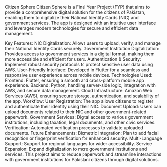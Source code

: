 Citizen Sphere
Citizen Sphere is a Final Year Project (FYP) that aims to provide a comprehensive digital solution for the citizens of Pakistan, enabling them to digitalize their National Identity Cards (NIC) and government services. The app is designed with an intuitive user interface and leverages modern technologies for secure and efficient data management.

Key Features:
NIC Digitalization: Allows users to upload, verify, and manage their National Identity Cards securely.
Government Institution Digitalization: Provides access to government services in a digital format, making them more accessible and efficient for users.
Authentication & Security: Implement robust security protocols to protect sensitive user data using AWS.
User-Friendly Interface: Developed in Flutter for a seamless and responsive user experience across mobile devices.
Technologies Used:
Frontend: Flutter, ensuring a smooth and cross-platform mobile app experience.
Backend: Python, handling server-side logic, integration with AWS, and secure data management.
Cloud Infrastructure: Amazon Web Services (AWS), ensuring secure storage, authentication, and scalability of the app.
Workflow:
User Registration: The app allows citizens to register and authenticate their identity using their NIC.
Document Upload: Users can upload documents related to their NIC and other government-related paperwork.
Government Services: Digital access to various government institutions, including taxation, legal documents, and other civic services.
Verification: Automated verification processes to validate uploaded documents.
Future Enhancements:
Biometric Integration: Plan to add facial recognition or fingerprint verification for enhanced security.
Multi-Language Support: Support for regional languages for wider accessibility.
Service Expansion: Expand digitalization to more government institutions and services.
This project aims to reduce paperwork and streamline interactions with government institutions for Pakistani citizens through digital solutions.
